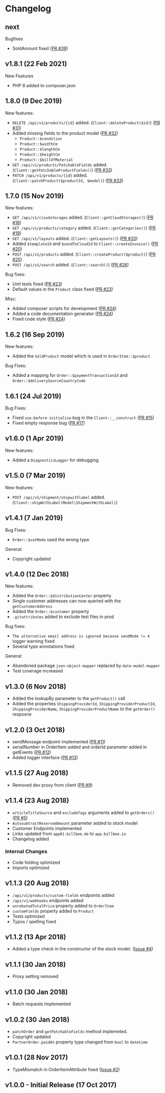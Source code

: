 # Changelog

## next

Bugfixes
- SoldAmount fixed  ([PR #39](https://github.com/billbeeio/billbee-php-sdk/pull/39))

## v1.8.1 (22 Feb 2021)

New Features
- PHP 8 added to composer.json

## 1.8.0 (9 Dec 2019)

New features:
- `DELETE /api/v1/products/{id}` added. (`Client::deleteProduct($id)`) ([PR #31](https://github.com/billbeeio/billbee-php-sdk/pull/31))
- Added missing fields to the product model ([PR #32](https://github.com/billbeeio/billbee-php-sdk/pull/32))
  - `Product::$condition`
  - `Product::$widthCm`
  - `Product::$lengthCm`
  - `Product::$heightCm`
  - `Product::$billOfMaterial` 
- `GET /api/v1/products/PatchableFields` added. (`Client::getPatchableProductFields()`) ([PR #33](https://github.com/billbeeio/billbee-php-sdk/pull/33))
- `PATCH /api/v1/products/{id}` added. (`Client::patchProduct($productId, $model)`) ([PR #33](https://github.com/billbeeio/billbee-php-sdk/pull/33))

## 1.7.0 (15 Nov 2019)
New features:
- `GET /api/v1/cloudstorages` added. (`Client::getCloudStorages()`) ([PR #18](https://github.com/billbeeio/billbee-php-sdk/pull/18))
- `GET /api/v1/products/category` added. (`Client::getCategories()`) ([PR #19](https://github.com/billbeeio/billbee-php-sdk/pull/19))
- `GET /api/v1/layouts` added. (`Client::getLayouts()`) ([PR #20](https://github.com/billbeeio/billbee-php-sdk/pull/20))
- Added `$templateId` and `$sendToCloudId` to `Client::createInvoice()` ([PR #20](https://github.com/billbeeio/billbee-php-sdk/pull/20))
- `POST /api/v1/products` added. (`Client::createProduct($product)`) ([PR #25](https://github.com/billbeeio/billbee-php-sdk/pull/25))
- `POST /api/v1/search` added. (`Client::search()`) ([PR #26](https://github.com/billbeeio/billbee-php-sdk/pull/26))

Bug fixes:
- Unit tests fixed ([PR #23](https://github.com/billbeeio/billbee-php-sdk/pull/23))
- Default values in the `Product` class fixed ([PR #23](https://github.com/billbeeio/billbee-php-sdk/pull/23))

Misc:
- Added composer scripts for development ([PR #24](https://github.com/billbeeio/billbee-php-sdk/pull/24))
- Added a code documentation generator ([PR #24](https://github.com/billbeeio/billbee-php-sdk/pull/24))
- Fixed code style ([PR #24](https://github.com/billbeeio/billbee-php-sdk/pull/24))

## 1.6.2 (16 Sep 2019)

New features:
- Added the `SoldProduct` model which is used in `OrderItem::$product`

Bug Fixes:
- Added a mapping for `Order::$paymentTransactionId` and `Order::$deliverySourceCountryCode`

## 1.6.1 (24 Jul 2019)

Bug Fixes:
- Fixed `use-before-initialize` bug in the `Client::__construct` ([PR #15](https://github.com/billbeeio/billbee-php-sdk/pull/15))
- Fixed empty response bug ([PR #17](https://github.com/billbeeio/billbee-php-sdk/pull/17))

## v1.6.0 (1 Apr 2019)

New features:
- Added a `DiagnosticsLogger` for debugging

## v1.5.0 (7 Mar 2019)

New features:
- `POST /api/v1/shipment/shipwithlabel` added. (`Client::shipWithLabel(Model\ShipmentWithLabel)`)

## v1.4.1 (7 Jan 2019)

Bug Fixes:
- `Order::$vatMode` used the wrong type.

General:
- Copyright updated

## v1.4.0 (12 Dec 2018)

New features:
- Added the `Order::$distributionCenter` property
- Single customer addresses can now queried with the `getCustomerAddress`
- Added the `Order::$customer` property
- `.gitattributes` added to exclude test files in prod

Bug fixes:
- `The alternative email address is ignored because sendMode != 4` logger warning fixed
- Several type annotations fixed

General:
- Abandoned package `json-object-mapper` replaced by `data-model-mapper`
- Test coverage increased

## v1.3.0 (6 Nov 2018)

- Added the lookupBy parameter to the `getProduct()` call
- Added the properties `ShippingProviderId`, `ShippingProviderProductId`, `ShippingProviderName`, `ShippingProviderProductName` to the `getOrder()` resposne


## v1.2.0 (3 Oct 2018)

- sendMessage endpoint implemented ([PR #11](https://github.com/billbeeio/billbee-php-sdk/pull/11))
- serialNumber in OrderItem added and orderId parameter added in getEvents ([PR #12](https://github.com/billbeeio/billbee-php-sdk/pull/12))
- Added logger interface ([PR #13](https://github.com/billbeeio/billbee-php-sdk/pull/13))

## v1.1.5 (27 Aug 2018)

- Removed dev proxy from client ([PR #9](https://github.com/billbeeio/billbee-php-sdk/pull/9))

## v1.1.4 (23 Aug 2018)

- `articleTitleSource` and `excludeTags` arguments added to `getOrders()` ([PR #5](https://github.com/billbeeio/billbee-php-sdk/pull/5)) 
- `AutosubtractReservedAmount` parameter added to stock model
- Customer Endpoints implemented
- Links updated from `app01.billbee.de` to `app.billbee.io`
- Changelog added

### Internal Changes
- Code folding optimized
- Imports optimized



## v1.1.3 (20 Aug 2018)
- `/api/v1/products/custom-fields` endpoints added
- `/api/v1/webhooks` endpoints added
- `unrebatedTotalPrice` property added to `OrderItem`
- `customFields` property added to `Product`
- Tests optimized
- Typos / spelling fixed

## v1.1.2 (13 Apr 2018)
- Added a type check in the constructor of the stock model.  ([Issue #4](https://github.com/billbeeio/billbee-php-sdk/issues/4))

## v1.1.1 (30 Jan 2018)
- Proxy setting removed

## v1.1.0 (30 Jan 2018)
- Batch requests implemented

## v1.0.2 (30 Jan 2018)
- `patchOrder` and `getPatchableFields` method implemeted.
- Copyright updated
- `PartnerOrder.paidAt` property type changed from `bool` to `datetime`

## v1.0.1 (28 Nov 2017)
- TypeMismatch in OrderItemAttribute fixed ([Issue #2](https://github.com/billbeeio/billbee-php-sdk/issues/2))

## v1.0.0  - Initial Release (17 Oct 2017)
